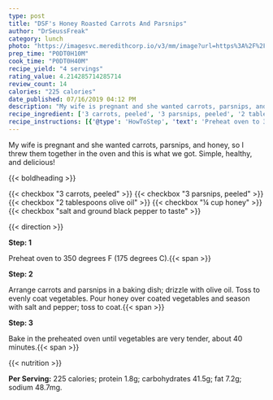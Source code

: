 ```yaml
---
type: post
title: "DSF's Honey Roasted Carrots And Parsnips"
author: "DrSeussFreak"
category: lunch
photo: "https://imagesvc.meredithcorp.io/v3/mm/image?url=https%3A%2F%2Fimages.media-allrecipes.com%2Fuserphotos%2F1060546.jpg"
prep_time: "P0DT0H10M"
cook_time: "P0DT0H40M"
recipe_yield: "4 servings"
rating_value: 4.214285714285714
review_count: 14
calories: "225 calories"
date_published: 07/16/2019 04:12 PM
description: "My wife is pregnant and she wanted carrots, parsnips, and honey, so I threw them together in the oven and this is what we got. Simple, healthy, and delicious!"
recipe_ingredient: ['3 carrots, peeled', '3 parsnips, peeled', '2 tablespoons olive oil', '¼ cup honey', 'salt and ground black pepper to taste']
recipe_instructions: [{'@type': 'HowToStep', 'text': 'Preheat oven to 350 degrees F (175 degrees C).\n'}, {'@type': 'HowToStep', 'text': 'Arrange carrots and parsnips in a baking dish; drizzle with olive oil. Toss to evenly coat vegetables. Pour honey over coated vegetables and season with salt and pepper; toss to coat.\n'}, {'@type': 'HowToStep', 'text': 'Bake in the preheated oven until vegetables are very tender, about 40 minutes.\n'}]
---
```


My wife is pregnant and she wanted carrots, parsnips, and honey, so I threw them together in the oven and this is what we got. Simple, healthy, and delicious! 

{{< boldheading >}}

{{< checkbox "3  carrots, peeled" >}}
{{< checkbox "3  parsnips, peeled" >}}
{{< checkbox "2 tablespoons olive oil" >}}
{{< checkbox "¼ cup honey" >}}
{{< checkbox "salt and ground black pepper to taste" >}}


{{< direction >}}

**Step: 1**

Preheat oven to 350 degrees F (175 degrees C).{{< span >}}

**Step: 2**

Arrange carrots and parsnips in a baking dish; drizzle with olive oil. Toss to evenly coat vegetables. Pour honey over coated vegetables and season with salt and pepper; toss to coat.{{< span >}}

**Step: 3**

Bake in the preheated oven until vegetables are very tender, about 40 minutes.{{< span >}}

{{< nutrition >}}

**Per Serving:** 225 calories; protein 1.8g; carbohydrates 41.5g; fat 7.2g; sodium 48.7mg.